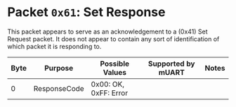 # Packet `0x61`: Set Response

This packet appears to serve as an acknowledgement to a (0x41) Set Request packet. It does not appear to contain any 
sort of identification of which packet it is responding to.

| Byte | Purpose      | Possible Values        | Supported by mUART | Notes |
|------|--------------|------------------------|--------------------|-------|
| 0    | ResponseCode | 0x00: OK,  0xFF: Error |                    |       |